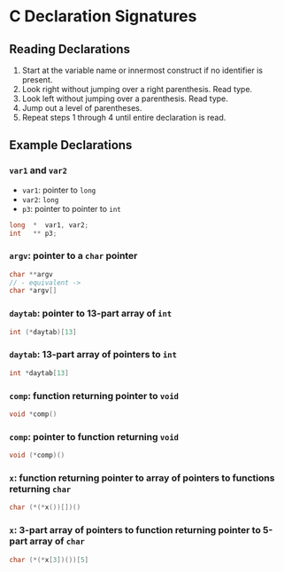 # C Declaration Signatures

## Reading Declarations

1. Start at the variable name or innermost construct if no identifier is present.
2. Look right without jumping over a right parenthesis. Read type.
3. Look left without jumping over a parenthesis. Read type.
4. Jump out a level of parentheses.
5. Repeat steps 1 through 4 until entire declaration is read.

## Example Declarations

### `var1` and `var2`

- `var1`: pointer to `long`
- `var2`: `long`
- `p3`: pointer to pointer to `int`

```c
long  *  var1, var2;
int   ** p3;
```

### `argv`: pointer to a `char` pointer

```c
char **argv
// - equivalent ->
char *argv[]
```

### `daytab`: pointer to 13-part array of `int`

```c
int (*daytab)[13]
```

### `daytab`: 13-part array of pointers to `int`

```c
int *daytab[13]
```

### `comp`: function returning pointer to `void`

```c
void *comp()
```

### `comp`: pointer to function returning `void`

```c
void (*comp)()
```

### `x`: function returning pointer to array of pointers to functions returning `char`

```c
char (*(*x())[])()
```

### `x`: 3-part array of pointers to function returning pointer to 5-part array of `char`

```c
char (*(*x[3])())[5]
```
